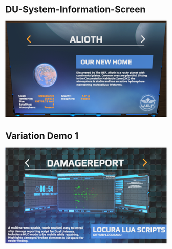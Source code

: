# DU-System-Information-Screen
![Image of Screen](images/du_system_screen.png?raw=true)
# Variation Demo 1
![Image of Screen](images/var-1.png?raw=true)

